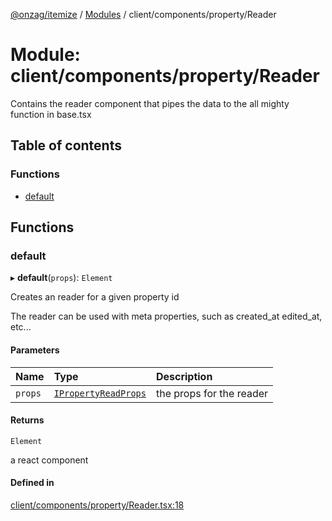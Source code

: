 [@onzag/itemize](../README.md) / [Modules](../modules.md) / client/components/property/Reader

# Module: client/components/property/Reader

Contains the reader component that pipes the data to the all mighty function
in base.tsx

## Table of contents

### Functions

- [default](client_components_property_Reader.md#default)

## Functions

### default

▸ **default**(`props`): `Element`

Creates an reader for a given property id

The reader can be used with meta properties, such as created_at edited_at, etc...

#### Parameters

| Name | Type | Description |
| :------ | :------ | :------ |
| `props` | [`IPropertyReadProps`](../interfaces/client_components_property_base.IPropertyReadProps.md) | the props for the reader |

#### Returns

`Element`

a react component

#### Defined in

[client/components/property/Reader.tsx:18](https://github.com/onzag/itemize/blob/5c2808d3/client/components/property/Reader.tsx#L18)
